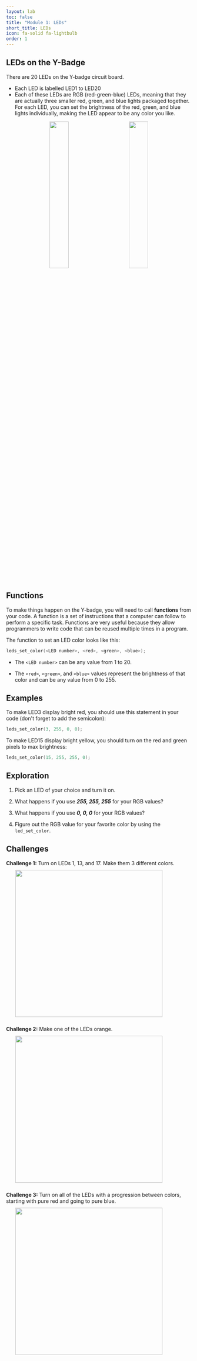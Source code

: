 ```yaml
---
layout: lab
toc: false
title: "Module 1: LEDs"
short_title: LEDs
icon: fa-solid fa-lightbulb
order: 1
---
```


## LEDs on the Y-Badge

There are 20 LEDs on the Y-badge circuit board.  
* Each LED is labelled LED1 to LED20
* Each of these LEDs are RGB (red-green-blue) LEDs, meaning that they are actually three smaller red, green, and blue lights packaged together.  For each LED, you can set the brightness of the red, green, and blue lights individually, making the LED appear to be any color you like.

<p align="middle">
<img src="{% link media/led_zoomed.png %}" width="32%" hspace="5%">
<img src="{% link media/rgb_led.png %}" width="32%" hspace="5%">
</p>

<!-- TODO: Add photo of board and of an RGB LED -->

## Functions

To make things happen on the Y-badge, you will need to call **functions** from your code. A function is a set of instructions that a computer can follow to perform a specific task. Functions are very useful because they allow programmers to write code that can be reused multiple times in a program.

The function to set an LED color looks like this:
```c
leds_set_color(<LED number>, <red>, <green>, <blue>);
```

* The `<LED number>` can be any value from 1 to 20.

* The `<red>`, `<green>`, and `<blue>` values represent the brightness of that color and can be any value from 0 to 255.


## Examples
To make LED3 display bright red, you should use this statement in your code (don't forget to add the semicolon):

```c
leds_set_color(3, 255, 0, 0);
```

To make LED15 display bright yellow, you should turn on the red and green pixels to max brightness:
```c
leds_set_color(15, 255, 255, 0);
```


## Exploration
1. Pick an LED of your choice and turn it on.

1. What happens if you use **_255, 255, 255_** for your RGB values? 

1. What happens if you use _**0, 0, 0**_ for your RGB values?

1. Figure out the RGB value for your favorite color by using the `led_set_color`.


## Challenges
**Challenge 1:** Turn on LEDs 1, 13, and 17. Make them 3 different colors. \
<img src="{% link media/led_challenge_1.jpg %}" width="400" hspace="5%" vspace="10px">

**Challenge 2:** Make one of the LEDs orange. \
<img src="{% link media/led_challenge_2.jpg %}" width="400" hspace="5%" vspace="10px">

**Challenge 3:** Turn on all of the LEDs with a progression between colors, starting with pure red and going to pure blue. \
<img src="{% link media/led_challenge_3.jpg %}" width="400" hspace="5%" vspace="10px">

